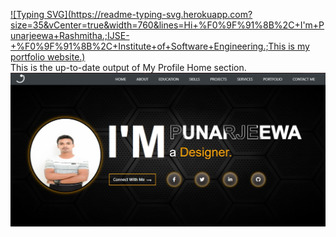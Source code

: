 [![Typing SVG](https://readme-typing-svg.herokuapp.com?size=35&vCenter=true&width=760&lines=Hi+%F0%9F%91%8B%2C+I'm+Punarjeewa+Rashmitha.;IJSE-+%F0%9F%91%8B%2C+Institute+of+Software+Engineering.;This is my portfolio website.)](https://git.io/typing-svg)
<br/>
This is the up-to-date output of My Profile Home section.
<br/>
![ScreenShot](assets/images/My%20Profile%20Home.jpg)